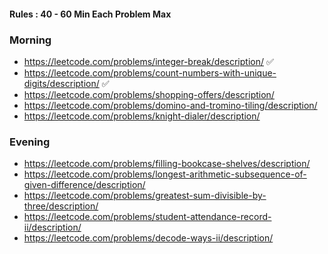 #### Rules : 40 - 60 Min Each Problem Max

### Morning
- https://leetcode.com/problems/integer-break/description/ ✅ 
- https://leetcode.com/problems/count-numbers-with-unique-digits/description/ ✅ 
- https://leetcode.com/problems/shopping-offers/description/
- https://leetcode.com/problems/domino-and-tromino-tiling/description/
- https://leetcode.com/problems/knight-dialer/description/

### Evening
- https://leetcode.com/problems/filling-bookcase-shelves/description/
- https://leetcode.com/problems/longest-arithmetic-subsequence-of-given-difference/description/
- https://leetcode.com/problems/greatest-sum-divisible-by-three/description/
- https://leetcode.com/problems/student-attendance-record-ii/description/
- https://leetcode.com/problems/decode-ways-ii/description/

